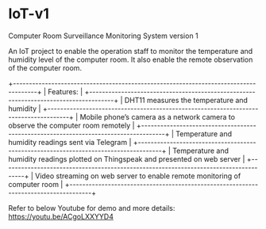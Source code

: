 # IoT-v1

Computer Room Surveillance Monitoring System version 1

An IoT project to enable the operation staff to monitor the temperature and humidity level of the computer room.  It also enable the remote observation of the computer room.

+-------------------------------------------------------------------------------------+
| Features:                                                                           |
+-------------------------------------------------------------------------------------+
| DHT11 measures the temperature and humidity                                         |
+-------------------------------------------------------------------------------------+
| Mobile phone’s camera as a network camera to observe the computer room remotely     |
+-------------------------------------------------------------------------------------+
| Temperature and humidity readings sent via Telegram                                 |
+-------------------------------------------------------------------------------------+
| Temperature and humidity readings plotted on Thingspeak and presented on web server |
+-------------------------------------------------------------------------------------+
| Video streaming on web server to enable remote monitoring of computer room          |
+-------------------------------------------------------------------------------------+

Refer to below Youtube for demo and more details:
https://youtu.be/ACgoLXXYYD4
